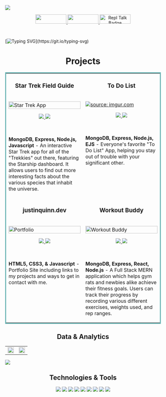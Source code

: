<!--Banner-->
<img src='https://i.imgur.com/Pw4AbR7.png'/>

<!--Socials-->
<p align='middle'>
 <a href='https://www.linkedin.com/in/justin-quinn-/' target='_blank'>
  <img src='https://img.shields.io/badge/LinkedIn-00ffff?style=for-the-badge&logo=linkedin&logoColor=ff33cc' height= '30' width='100'/>
 </a>
 <a href='https://twitter.com/JustinQuinn_' target='_blank'>
  <img src='https://img.shields.io/badge/Twitter-00ffff?style=for-the-badge&logo=twitter&logoColor=ff33cc' height= '30' width='100'/>
 </a>
 <a href="https://justinquinn.dev/" target='_blank'>
  <img src="https://img.shields.io/badge/Portfolio-00ffff?style=for-the-badge&logo=firefox&logoColor=ff33cc" alt="Repl Talk Badge" height='30' width='100'>
</a>
</p>

<br>

<!--Greeting-->
[![Typing SVG](https://readme-typing-svg.herokuapp.com?font=Bitter&size=19&center=true&vCenter=true&width=1000&height=50&color=ff33cc&lines=Hi+,+I'm+Justin+Quinn.;+A+full+stack+software+engineer+with+a+penchant+for+solving+puzzles,;+and+an+enduring+love+of+learning.)](https://git.io/typing-svg)

<h1 align="center">Projects</h1>
<table bordercolor="#66b2b2">
  
  <tr>
    <td width="50%" valign="top">
      <h3 align="center">Star Trek Field Guide</h3>
        <br />
        <a target="_blank" href="https://star-trek-federation-field-guide.netlify.app">
            <a href="https://imgur.com/Jns6ewW"><img src="https://i.imgur.com/Jns6ewW.gif" title="source: imgur.com"  width="100%" alt="Star Trek App" /></a>
        </a>
        <br />
        <p align="center">
          
  <a href="https://github.com/Justin-Quinn51/star-trek-api-MongoDB" target="_blank">
    <img src='https://img.shields.io/badge/Github-00ffff?style=for-the-badge&logo=github&logoColor=ff33cc'/>
  </a>  
  <a href="https://star-trek-federation-field-guide.netlify.app" target="_blank">
    <img src="https://img.shields.io/badge/Website-00ffff?style=for-the-badge&logo=firefox&logoColor=ff33cc"/>
  </a>
      </p>
     <br />
        <p><strong>MongoDB, Express, Node.js, Javascript</strong> - An interactive Star Trek app for all of the "Trekkies" out there, featuring the Starship dashboard. It allows users to find out more interesting facts about the various species that inhabit the universe.</p>
    </td>
    <td width="50%" valign="top">
      <h3 align="center">To Do List</h3>
        <br />
      <a target="_blank" href="https://todo-list-mvc.fly.dev/">
            <a href="https://imgur.com/inAUQym"><img src="https://i.imgur.com/inAUQym.gif" title="source: imgur.com" /></a>
        </a>
        <br />
        <p align="center">
          
  <a href="https://github.com/Justin-Quinn51/Todo-List-MVC" target="_blank">
    <img src="https://img.shields.io/badge/Github-00ffff?style=for-the-badge&logo=github&logoColor=ff33cc"/>
  </a>
  <a href="https://todo-list-mvc.fly.dev/" target="_blank">
    <img src="https://img.shields.io/badge/Website-00ffff?style=for-the-badge&logo=firefox&logoColor=ff33cc"/>
  </a>
      </p>
     <br />
        <p><strong>MongoDB, Express, Node.js, EJS</strong> - Everyone's favorite "To Do List" App, helping you stay out of trouble with your significant other.</p>
    </td>
  </tr>
  
  <tr>
    <td width="50%" valign="top">
      <h3 align="center">justinquinn.dev</h3>
      <br />
        <a target="_blank" href="https://justinquinn.dev">
         <a href="https://imgur.com/c5JGLhK"><img src="https://i.imgur.com/c5JGLhK.gif" title="source: imgur.com" width="100%" alt="Portfolio"/></a> 
        </a>
      <br />
      <p align="center">
  <a href="https://github.com/Justin-Quinn51/Portfolio" target="_blank">
    <img src="https://img.shields.io/badge/Github-00ffff?style=for-the-badge&logo=github&logoColor=ff33cc"/>
  </a>
  <a href="http://justinquinn.dev" target="_blank">
    <img src="https://img.shields.io/badge/Website-00ffff?style=for-the-badge&logo=firefox&logoColor=ff33cc"/>
  </a>
      </p>
     <br />
        <p><strong>HTML5, CSS3, & Javascript</strong> - Portfolio Site including links to my projects and ways to get in contact with me.</p>
    </td>
    <td width="50%" valign="top">
      <h3 align="center">Workout Buddy</h3>
        <br />
        <a target="_blank" href="https://workout-tracker.fly.dev/">
          <a href="https://imgur.com/JBXm1Su"><img src="https://i.imgur.com/JBXm1Su.gif" title="source: imgur.com" width="100%" alt="Workout Buddy" />
        </a>
        <br />
        <p align="center">
          
  <a href="https://github.com/Justin-Quinn51/MERN-Practice" target="_blank">
    <img src="https://img.shields.io/badge/Github-00ffff?style=for-the-badge&logo=github&logoColor=ff33cc"/>
  </a>
  <a href="https://workout-tracker.fly.dev/" target="_blank">
    <img src="https://img.shields.io/badge/Website-00ffff?style=for-the-badge&logo=firefox&logoColor=ff33cc"/>
  </a>
      </p>
     <br />
     <p><strong>MongoDB, Express, React, Node.js</strong> - A Full Stack MERN application which helps gym rats and newbies alike achieve their fitness goals. Users can track their progress by recording various different exercises, weights used, and rep ranges. 
    </td>
  </tr>
</table>

<!--Projects-->
<!-- <br>
<h1 align="center">Projects</h1>
<table bordercolor="#66b2b2">
  
  <tr>
    <td width="50%" valign="top">
      <h3 align="center">In Progress</h3>
        <br />
        <a target="_blank" href="#">
            <img src="#" width="100%" alt="#"/>
        </a>
        <br />
        <p align="center">
          
  <a href="#" target="_blank">
    <img src="https://img.shields.io/static/v1?label=|&message=REPO&color=23555f&style=plastic&logo=github&logo-color=white"/>
  </a>  
  <a href="#" target="_blank">
    <img src="https://img.shields.io/static/v1?label=|&message=WEBSITE&color=cdf998&style=plastic&logo=wordpress&logo-color=white"/>
  </a>
      </p>
        <p><strong>HTML, CSS, JavaScript</strong> -</p>
    </td>
    <td width="50%" valign="top">
      <h3 align="center">In Progress</h3>
        <br />
      <a target="_blank" href=#">
            <img src="#" width="100%" alt="#"/>
        </a>
        <br />
        <p align="center">
          
  <a href="#" target="_blank">
    <img src="https://img.shields.io/static/v1?label=|&message=REPO&color=23555f&style=plastic&logo=github&logo-color=white"/>
  </a>
  <a href="#" target="_blank">
    <img src="https://img.shields.io/static/v1?label=|&message=WEBSITE&color=cdf998&style=plastic&logo=wordpress&logo-color=white"/>
  </a>
      </p>
        <p><strong>HTML, CSS, JavaScript -</strong></p>
    </td>
                                                                                                                                     </td>
    <td width="50%" valign="top">
      <h3 align="center">In Progress</h3>
        <br />
      <a target="_blank" href=#">
            <img src="#" width="100%" alt="#"/>
        </a>
        <br />
        <p align="center">
          
  <a href="#" target="_blank">
    <img src="https://img.shields.io/static/v1?label=|&message=REPO&color=23555f&style=plastic&logo=github&logo-color=white"/>
  </a>
  <a href="#" target="_blank">
    <img src="https://img.shields.io/static/v1?label=|&message=WEBSITE&color=cdf998&style=plastic&logo=wordpress&logo-color=white"/>
  </a>
      </p>
        <p><strong>HTML, CSS, JavaScript -</strong></p>
    </td>
       </td>
    <td width="50%" valign="top">
      <h3 align="center">In Progress</h3>
        <br />
      <a target="_blank" href=#">
            <img src="#" width="100%" alt="#"/>
        </a>
        <br />
        <p align="center">
          
  <a href="#" target="_blank">
    <img src="https://img.shields.io/static/v1?label=|&message=REPO&color=23555f&style=plastic&logo=github&logo-color=white"/>
  </a>
  <a href="#" target="_blank">
    <img src="https://img.shields.io/static/v1?label=|&message=WEBSITE&color=cdf998&style=plastic&logo=wordpress&logo-color=white"/>
  </a>
      </p>
        <p><strong>HTML, CSS, JavaScript -</strong></p>
    </td>
  </tr>
 </table> -->
  
<!--Statistics-->
<!-- <br>
<h2 align='middle'>Statistics</h2>
<div align="center">
<table>
<tr>
<td width="50%">
<!-- <a href="https://github.com/Justin-Quinn51/convoychat"> -->
<!-- <img width='100%' height='100%' src="https://github-readme-stats.vercel.app/api?username=Justin-Quinn51&show_icons=true&bg_color=000000&hide=issues,stars&text_color=00ffff&title_color=ff33cc&icon_color=ff33cc&hide_border=true"/> -->
<!-- </a> -->
<!-- </td>
<td width='50%'> -->
<!-- <a href='https://github.com/Justin-Quinn51'> -->
<!-- <img width='100%' src="https://github-readme-streak-stats.herokuapp.com/?user=Justin-Quinn51&background=black&currStreakNum=fa8b00&sideNums=00ffff&sideLabels=00ffff&ring=00ffff&dates=ff33cc&fire=fe5ald&theme=highcontrast&stroke=fefefa&hide_border=true"/> -->
<!-- </a> -->
<!-- </td>
</table>
</div> --> 

<!--Data & Analytics-->
<h2 align="center">Data & Analytics</h2>
<div align="center">
<table>
<tr>
<td width="50%" height='100%'>
<img width='100%' src="https://github-readme-stats.vercel.app/api?username=Justin-Quinn51&show_icons=true&bg_color=000000&&text_color=00ffff&title_color=ff33cc&icon_color=ff33cc&hide_border=true">
</td>
<td width="50%">
<img width="100%" src="https://github-readme-streak-stats.herokuapp.com/?user=Justin-Quinn51&background=000000&currStreakNum=fa8b00&sideNums=00ffff&sideLabels=00ffff&ring=00ffff&dates=ff33cc&fire=fe5ald&theme=highcontrast&stroke=fefefa&hide_border=true">
 </tr>
</table>
</div>
<img src="https://activity-graph.herokuapp.com/graph?username=Justin-Quinn51&bg_color=000000&color=ffffff&line=00ffff&point=ff33cc&hide_border=true&area=ff33cc">

<!--Technologies & Tools-->
<br>
<h2 align="center">Technologies & Tools</h2>

<p align='middle'>
  <img src='https://img.shields.io/badge/CSS3-00ffff?style=for-the-badge&logo=css3&logoColor=ff33cc'/>
  <img src='https://img.shields.io/badge/Express.js-00ffff?style=for-the-badge&logo=express&logoColor=ff33cc'/>
  <img src='https://img.shields.io/badge/HTML5-00ffff?style=for-the-badge&logo=html5&logoColor=ff33cc'/>
  <img src='https://img.shields.io/badge/MongoDB-00ffff?style=for-the-badge&logo=mongodb&logoColor=ff33cc'/>
  <img src='https://img.shields.io/badge/Node.js-00ffff?style=for-the-badge&logo=nodedotjs&logoColor=ff33cc'/>
  <img src='https://img.shields.io/badge/JavaScript-00ffff?style=for-the-badge&logo=javascript&logoColor=ff33cc'/>
  <img src='https://img.shields.io/badge/PostgreSQL-00ffff?style=for-the-badge&logo=PostgreSql&logoColor=ff33cc'/>
  <img src='https://img.shields.io/badge/React-00ffff?style=for-the-badge&logo=react&logoColor=ff33cc'/>
  <img src='https://img.shields.io/badge/Tailwind-00ffff?style=for-the-badge&logo=tailwindcss&logoColor=ff33cc'/>
</p>

                                                                                                   
<!-- Code for arranging repo cards side by side
<a href="https://github.com/Justin-Quinn51/github-readme-stats">
  <img align="center" src="https://github-readme-stats.vercel.app/api?username=Justin-Quinn51&show_icons=true&theme=maroongold&hide=stars,issues" />
</a>
<a href="https://github.com/Justin-Quinn51/convoychat">
  <img align="center" src="https://github-readme-stats.vercel.app/api/top-langs/?username=Justin-Quinn51&&theme=maroongold" />
</a>
-->                                                                                                                          
                                                                                                                           


